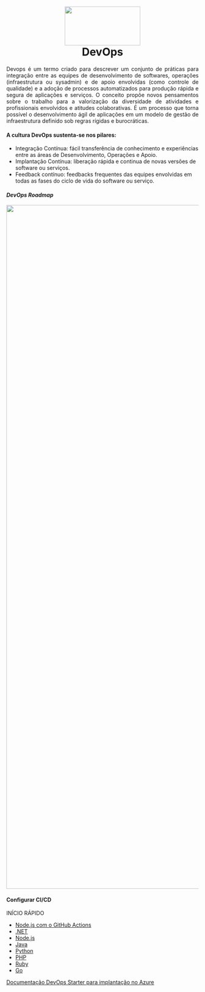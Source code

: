 <h1 align="center">
<img src="https://img.mandic.com.br/blog/2018/02/devops-process.png" width="198" height="102">
 <br>
 DevOps
</h1>

<p align="justify">
Devops é um termo criado para descrever um conjunto de práticas para integração entre as equipes de desenvolvimento de softwares, operações (infraestrutura ou sysadmin) e de apoio envolvidas (como controle de qualidade) e a adoção de processos automatizados para produção rápida e segura de aplicações e serviços. O conceito propõe novos pensamentos sobre o trabalho para a valorização da diversidade de atividades e profissionais envolvidos e atitudes colaborativas. É um processo que torna possível o desenvolvimento ágil de aplicações em um modelo de gestão de infraestrutura definido sob regras rígidas e burocráticas.
  
#### A cultura DevOps sustenta-se nos pilares:

- Integração Contínua: fácil transferência de conhecimento e experiências entre as áreas de Desenvolvimento, Operações e Apoio. 
- Implantação Contínua: liberação rápida e continua de novas versões de software ou serviços.
- Feedback contínuo: feedbacks frequentes das equipes envolvidas em todas as fases do ciclo de vida do software ou serviço. 
</p>

#### ***DevOps Roadmap***
<img src="https://roadmap.sh/roadmaps/devops.png" width="960" height="1790.78">

#### Configurar CI/CD
INÍCIO RÁPIDO
- <a class="has-external-link-indicator is-size-small is-block" href="devops-starter-gh-nodejs" data-linktype="relative-path">Node.js com o GitHub Actions</a>
- <a class="has-external-link-indicator is-size-small is-block" href="azure-devops-project-aspnet-core" data-linktype="relative-path">.NET</a>
- <a class="has-external-link-indicator is-size-small is-block" href="azure-devops-project-nodejs" data-linktype="relative-path">Node.js</a>
- <a class="has-external-link-indicator is-size-small is-block" href="azure-devops-project-java" data-linktype="relative-path">Java</a>
- <a class="has-external-link-indicator is-size-small is-block" href="azure-devops-project-python" data-linktype="relative-path">Python</a>
- <a class="has-external-link-indicator is-size-small is-block" href="azure-devops-project-php" data-linktype="relative-path">PHP</a>
- <a class="has-external-link-indicator is-size-small is-block" href="azure-devops-project-ruby" data-linktype="relative-path">Ruby</a>
- <a class="has-external-link-indicator is-size-small is-block" href="azure-devops-project-go" data-linktype="relative-path">Go</a>

[Documentação DevOps Starter para implantação no Azure](https://docs.microsoft.com/pt-br/azure/devops-project/)
